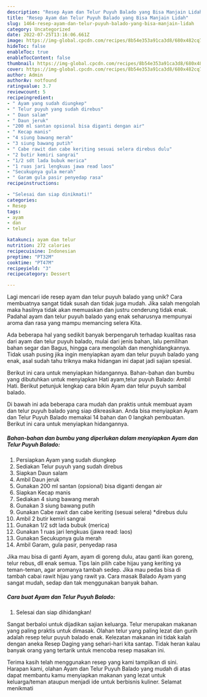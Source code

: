 ```yaml
---
description: "Resep Ayam dan Telur Puyuh Balado yang Bisa Manjain Lidah"
title: "Resep Ayam dan Telur Puyuh Balado yang Bisa Manjain Lidah"
slug: 1464-resep-ayam-dan-telur-puyuh-balado-yang-bisa-manjain-lidah
category: Uncategorized
date: 2022-07-25T13:16:06.661Z
image: https://img-global.cpcdn.com/recipes/8b54e353a91ca3d8/680x482cq70/ayam-dan-telur-puyuh-balado-foto-resep-utama.jpg
hideToc: false
enableToc: true
enableTocContent: false
thumbnail: https://img-global.cpcdn.com/recipes/8b54e353a91ca3d8/680x482cq70/ayam-dan-telur-puyuh-balado-foto-resep-utama.jpg
cover: https://img-global.cpcdn.com/recipes/8b54e353a91ca3d8/680x482cq70/ayam-dan-telur-puyuh-balado-foto-resep-utama.jpg
author: Admin
authorAv: notfound
ratingvalue: 3.7
reviewcount: 5
recipeingredient:
- " Ayam yang sudah diungkep"
- " Telur puyuh yang sudah direbus"
- " Daun salam"
- " Daun jeruk"
- "200 ml santan opsional bisa diganti dengan air"
- " Kecap manis"
- "4 siung bawang merah"
- "3 siung bawang putih"
- " Cabe rawit dan cabe keriting sesuai selera direbus dulu"
- "2 butir kemiri sangrai"
- "1/2 sdt lada bubuk merica"
- "1 ruas jari lengkuas jawa read laos"
- "Secukupnya gula merah"
- " Garam gula pasir penyedap rasa"
recipeinstructions:

- "Selesai dan siap dinikmati!"
categories:
- Resep
tags:
- ayam
- dan
- telur

katakunci: ayam dan telur 
nutrition: 272 calories
recipecuisine: Indonesian
preptime: "PT32M"
cooktime: "PT47M"
recipeyield: "3"
recipecategory: Dessert

---
```





Lagi mencari ide resep ayam dan telur puyuh balado yang unik? Cara membuatnya sangat tidak susah dan tidak juga mudah. Jika salah mengolah maka hasilnya tidak akan memuaskan dan justru cenderung tidak enak. Padahal ayam dan telur puyuh balado yang enak seharusnya mempunyai aroma dan rasa yang mampu memancing selera Kita.





Ada beberapa hal yang sedikit banyak berpengaruh terhadap kualitas rasa dari ayam dan telur puyuh balado, mulai dari jenis bahan, lalu pemilihan bahan segar dan Bagus, hingga cara mengolah dan menghidangkannya. Tidak usah pusing jika ingin menyiapkan ayam dan telur puyuh balado yang enak,      asal sudah tahu triknya maka hidangan ini dapat jadi sajian spesial.














Berikut ini cara untuk menyiapkan hidangannya. Bahan-bahan dan bumbu yang dibutuhkan untuk menyiapkan Hati ayam,telur puyuh Balado: Ambil Hati. Berikut petunjuk lengkap cara bikin Ayam dan telur puyuh sambal balado.






Di bawah ini ada beberapa cara mudah dan praktis untuk membuat ayam dan telur puyuh balado yang siap dikreasikan. Anda bisa menyiapkan Ayam dan Telur Puyuh Balado memakai 14 bahan dan 0 langkah pembuatan. Berikut ini cara untuk menyiapkan hidangannya.

<!--inarticleads1-->

##### Bahan-bahan dan bumbu yang diperlukan dalam menyiapkan Ayam dan Telur Puyuh Balado:

1. Persiapkan  Ayam yang sudah diungkep
1. Sediakan  Telur puyuh yang sudah direbus
1. Siapkan  Daun salam
1. Ambil  Daun jeruk
1. Gunakan 200 ml santan (opsional) bisa diganti dengan air
1. Siapkan  Kecap manis
1. Sediakan 4 siung bawang merah
1. Gunakan 3 siung bawang putih
1. Gunakan  Cabe rawit dan cabe keriting (sesuai selera) *direbus dulu
1. Ambil 2 butir kemiri sangrai
1. Gunakan 1/2 sdt lada bubuk (merica)
1. Gunakan 1 ruas jari lengkuas (jawa read: laos)
1. Gunakan Secukupnya gula merah
1. Ambil  Garam, gula pasir, penyedap rasa


Jika mau bisa di ganti Ayam, ayam di goreng dulu, atau ganti ikan goreng, telur rebus, dll enak semua. Tips lain pilih cabe hijau yang keriting ya teman-teman, agar aromanya tambah sedep. Jika mau pedas bisa di tambah cabai rawit hijau yang rawit ya. Cara masak Balado Ayam yang sangat mudah, sedap dan tak menggunakan banyak bahan. 

<!--inarticleads2-->

##### Cara buat Ayam dan Telur Puyuh Balado:


1. Selesai dan siap dihidangkan!

Sangat berbaloi untuk dijadikan sajian keluarga. Telur merupakan makanan yang paling praktis untuk dimasak. Olahan telur yang paling lezat dan gurih adalah resep telur puyuh balado enak. Kelezatan makanan ini tidak kalah dengan aneka Resep Daging yang sehari-hari kita santap. Tidak heran kalau banyak orang yang tertarik untuk mencoba resep masakan ini. 

Terima kasih telah menggunakan resep yang kami tampilkan di sini. Harapan kami, olahan Ayam dan Telur Puyuh Balado yang mudah di atas dapat membantu kamu menyiapkan makanan yang lezat untuk keluarga/teman ataupun menjadi ide untuk berbisnis kuliner. Selamat menikmati

